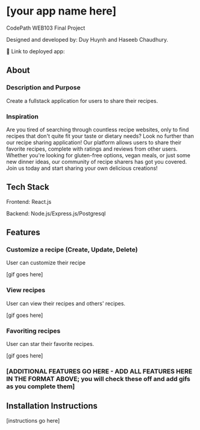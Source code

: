 # [your app name here]

CodePath WEB103 Final Project

Designed and developed by: Duy Huynh and Haseeb Chaudhury.

🔗 Link to deployed app:

## About

### Description and Purpose

Create a fullstack application for users to share their recipes.

### Inspiration

Are you tired of searching through countless recipe websites, only to find recipes that don't quite fit your taste or dietary needs? Look no further than our recipe sharing application! Our platform allows users to share their favorite recipes, complete with ratings and reviews from other users. Whether you're looking for gluten-free options, vegan meals, or just some new dinner ideas, our community of recipe sharers has got you covered. Join us today and start sharing your own delicious creations!

## Tech Stack

Frontend: React.js

Backend: Node.js/Express.js/Postgresql

## Features

### Customize a recipe (Create, Update, Delete)

User can customize their recipe

[gif goes here]

### View recipes

User can view their recipes and others' recipes.

[gif goes here]

### Favoriting recipes

User can star their favorite recipes.

[gif goes here]

### [ADDITIONAL FEATURES GO HERE - ADD ALL FEATURES HERE IN THE FORMAT ABOVE; you will check these off and add gifs as you complete them]

## Installation Instructions

[instructions go here]
